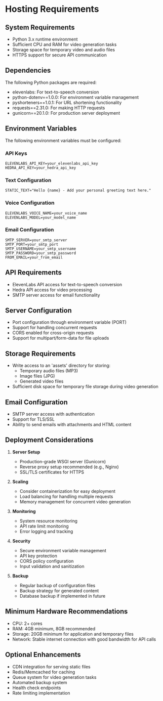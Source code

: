 # Hosting Requirements

## System Requirements
- Python 3.x runtime environment
- Sufficient CPU and RAM for video generation tasks
- Storage space for temporary video and audio files
- HTTPS support for secure API communication

## Dependencies
The following Python packages are required:
- elevenlabs: For text-to-speech conversion
- python-dotenv==1.0.0: For environment variable management
- pyshorteners==1.0.1: For URL shortening functionality
- requests==2.31.0: For making HTTP requests
- gunicorn==20.1.0: For production server deployment

## Environment Variables
The following environment variables must be configured:

### API Keys
```
ELEVENLABS_API_KEY=your_elevenlabs_api_key
HEDRA_API_KEY=your_hedra_api_key
```

### Text Configuration
```
STATIC_TEXT="Hello {name} - Add your personal greeting text here."
```

### Voice Configuration
```
ELEVENLABS_VOICE_NAME=your_voice_name
ELEVENLABS_MODEL=your_model_name
```

### Email Configuration
```
SMTP_SERVER=your_smtp_server
SMTP_PORT=your_smtp_port
SMTP_USERNAME=your_smtp_username
SMTP_PASSWORD=your_smtp_password
FROM_EMAIL=your_from_email
```

## API Requirements
- ElevenLabs API access for text-to-speech conversion
- Hedra API access for video processing
- SMTP server access for email functionality

## Server Configuration
- Port configuration through environment variable (PORT)
- Support for handling concurrent requests
- CORS enabled for cross-origin requests
- Support for multipart/form-data for file uploads

## Storage Requirements
- Write access to an 'assets' directory for storing:
  - Temporary audio files (MP3)
  - Image files (JPG)
  - Generated video files
- Sufficient disk space for temporary file storage during video generation

## Email Configuration
- SMTP server access with authentication
- Support for TLS/SSL
- Ability to send emails with attachments and HTML content

## Deployment Considerations
1. **Server Setup**
   - Production-grade WSGI server (Gunicorn)
   - Reverse proxy setup recommended (e.g., Nginx)
   - SSL/TLS certificates for HTTPS

2. **Scaling**
   - Consider containerization for easy deployment
   - Load balancing for handling multiple requests
   - Memory management for concurrent video generation

3. **Monitoring**
   - System resource monitoring
   - API rate limit monitoring
   - Error logging and tracking

4. **Security**
   - Secure environment variable management
   - API key protection
   - CORS policy configuration
   - Input validation and sanitization

5. **Backup**
   - Regular backup of configuration files
   - Backup strategy for generated content
   - Database backup if implemented in future

## Minimum Hardware Recommendations
- CPU: 2+ cores
- RAM: 4GB minimum, 8GB recommended
- Storage: 20GB minimum for application and temporary files
- Network: Stable internet connection with good bandwidth for API calls

## Optional Enhancements
- CDN integration for serving static files
- Redis/Memcached for caching
- Queue system for video generation tasks
- Automated backup system
- Health check endpoints
- Rate limiting implementation
